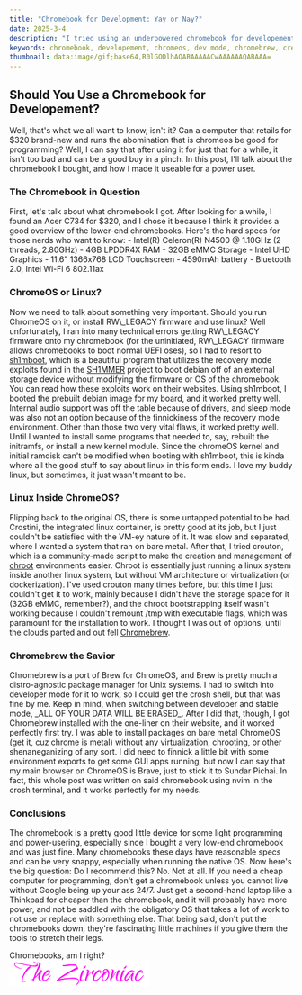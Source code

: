 ```yaml
---
title: "Chromebook for Development: Yay or Nay?"
date: 2025-3-4
description: "I tried using an underpowered chromebook for developement and it kinda worked"
keywords: chromebook, developement, chromeos, dev mode, chromebrew, crew, crosh, sh1mboot, sh1mmer, rma, shim
thumbnail: data:image/gif;base64,R0lGODlhAQABAAAAACwAAAAAAQABAAA=
---
```

<h2 id="heading">Should You Use a Chromebook for Developement?</h2>
Well, that's what we all want to know, isn't it? Can a computer that retails for $320 brand-new and runs the abomination that is chromeos be good for programming? Well, I can say that after using it for just that for a while, it isn't too bad and can be a good buy in a pinch. In this post, I'll talk about the chromebook I bought, and how I made it useable for a power user.  
  
<br>
<h3 id="heading">The Chromebook in Question</h3>
First, let's talk about what chromebook I got. After looking for a while, I found an Acer C734 for $320, and I chose it because I think it provides a good overview of the lower-end chromebooks. Here's the hard specs for those nerds who want to know:  
- Intel(R) Celeron(R) N4500 @ 1.10GHz (2 threads, 2.80GHz)
- 4GB LPDDR4X RAM
- 32GB eMMC Storage
- Intel UHD Graphics
- 11.6" 1366x768 LCD Touchscreen
- 4590mAh battery
- Bluetooth 2.0, Intel Wi-Fi 6 802.11ax  
  
<br>
<h3 id="heading">ChromeOS or Linux?</h3>
Now we need to talk about something very important. Should you run ChromeOS on it, or install RW\_LEGACY firmware and use linux? Well unfortunately, I ran into many technical errors getting RW\_LEGACY firmware onto my chromebook (for the uninitiated, RW\_LEGACY firmware allows chromebooks to boot normal UEFI oses), so I had to resort to <a href="https://shimboot.ading.dev" target="blank noopener noreferrer">sh1mboot</a>, which is a beautiful program that utilizes the recovery mode exploits found in the <a href="https://sh1mmer.me" target="blank noopener noreferrer">SH1MMER</a> project to boot debian off of an external storage device without modifying the firmware or OS of the chromebook. You can read how these exploits work on their websites. Using sh1mboot, I booted the prebuilt debian image for my board, and it worked pretty well. Internal audio support was off the table because of drivers, and sleep mode was also not an option because of the finnickiness of the recovery mode environment. Other than those two very vital flaws, it worked pretty well. Until I wanted to install some programs that needed to, say, rebuilt the initramfs, or install a new kernel module. Since the chromeOS kernel and initial ramdisk can't be modified when booting with sh1mboot, this is kinda where all the good stuff to say about linux in this form ends. I love my buddy linux, but sometimes, it just wasn't meant to be.  
  
<br>
<h3 id="heading">Linux Inside ChromeOS?</h3>
Flipping back to the original OS, there is some untapped potential to be had. Crostini, the integrated linux container, is pretty good at its job, but I just couldn't be satisfied with the VM-ey nature of it. It was slow and separated, where I wanted a system that ran on bare metal. After that, I tried crouton, which is a community-made script to make the creation and management of <a href="https://en.wikipedia.org/wiki/Chroot" target="blank noopener noreferrer">chroot</a> environments easier. Chroot is essentially just running a linux system inside another linux system, but without VM architecture or virtualization (or dockerization). I've used crouton many times before, but this time I just couldn't get it to work, mainly because I didn't have the storage space for it (32GB eMMC, remember?), and the chroot bootstrapping itself wasn't working because I couldn't remount /tmp with executable flags, which was paramount for the installation to work. I thought I was out of options, until the clouds parted and out fell <a href="https://chromebrew.github.io" target="blank noopener noreferrer">Chromebrew</a>.  
  
<br>
<h3 id="heading">Chromebrew the Savior</h3>
Chromebrew is a port of Brew for ChromeOS, and Brew is pretty much a distro-agnostic package manager for Unix systems. I had to switch into developer mode for it to work, so I could get the crosh shell, but that was fine by me. Keep in mind, when switching between developer and stable mode, _ALL OF YOUR DATA WILL BE ERASED_. After I did that, though, I got Chromebrew installed with the one-liner on their website, and it worked perfectly first try. I was able to install packages on bare metal ChromeOS (get it, cuz chrome is metal) without any virtualization, chrooting, or other shenaneganizing of any sort. I did need to finnick a little bit with some environment exports to get some GUI apps running, but now I can say that my main browser on ChromeOS is Brave, just to stick it to Sundar Pichai. In fact, this whole post was written on said chromebook using nvim in the crosh terminal, and it works perfectly for my needs.  
  
<br>
<h3 id="heading">Conclusions</h3>
The chromebook is a pretty good little device for some light programming and power-usering, especially since I bought a very low-end chromebook and was just fine. Many chromebooks these days have reasonable specs and can be very snappy, especially when running the native OS. Now here's the big question: Do I recommend this? No. Not at all. If you need a cheap computer for programming, don't get a chromebook unless you cannot live without Google being up your ass 24/7. Just get a second-hand laptop like a Thinkpad for cheaper than the chromebook, and it will probably have more power, and not be saddled with the obligatory OS that takes a lot of work to not use or replace with something else. That being said, don't put the chromebooks down, they're fascinating little machines if you give them the tools to stretch their legs.
&nbsp;  
&nbsp;  

Chromebooks, am I right?  
<img src="https://github.com/ZirconiaCubed3v2/ZirconiaCubed3v2.github.io/blob/main/_images/sig.png?raw=true" alt="signature" style="width:250px;"/>
